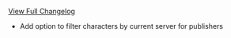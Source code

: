 [View Full Changelog](https://github.com/BigFootTeam/BFCraftsman/compare/r18...6c7101e820d9ebb1806deeb605289b485c8381d3)

- Add option to filter characters by current server for publishers
